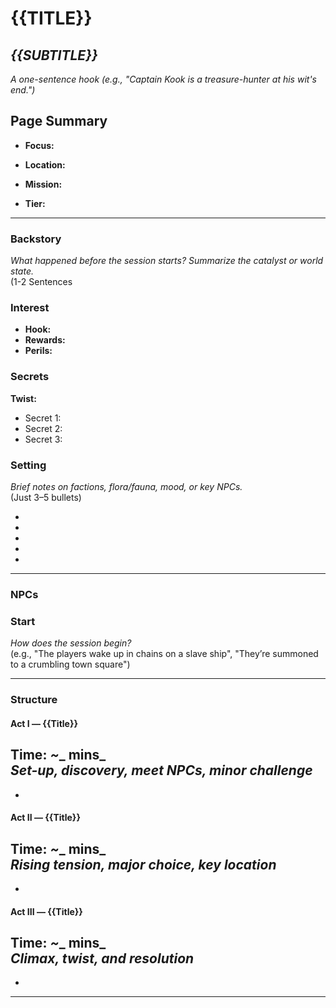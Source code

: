 # {{TITLE}}

## *{{SUBTITLE}}*  
_A one-sentence hook (e.g., "Captain Kook is a treasure-hunter at his wit's end.")_


## Page Summary

- **Focus:**

- **Location:**

- **Mission:**

- **Tier:** 


---

### Backstory
_What happened before the session starts? Summarize the catalyst or world state._  
(1-2 Sentences


### Interest
- **Hook:** 
- **Rewards:** 
- **Perils:** 


### Secrets
**Twist:** 
- Secret 1:  
- Secret 2:  
- Secret 3:

### Setting
_Brief notes on factions, flora/fauna, mood, or key NPCs._  
(Just 3–5 bullets)

-  
-  
-  
-  
-  

---
### NPCs


### Start
_How does the session begin?_  
(e.g., "The players wake up in chains on a slave ship", "They’re summoned to a crumbling town square")

---

### Structure

#### Act I — {{Title}}  
**Time:** _~__ mins_  
_Set-up, discovery, meet NPCs, minor challenge_  
-  
-  

#### Act II — {{Title}}  
**Time:** _~__ mins_  
_Rising tension, major choice, key location_  
-  
-  

#### Act III — {{Title}}  
**Time:** _~__ mins_  
_Climax, twist, and resolution_  
-  
-  

---

